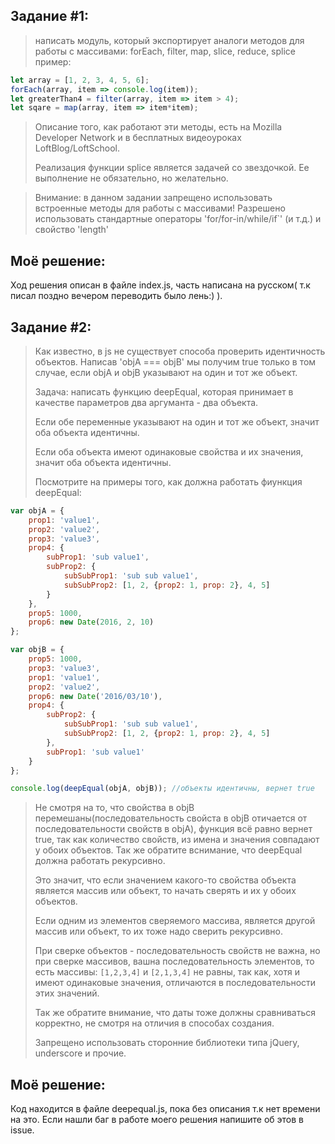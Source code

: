 ## Задание #1:

>написать модуль, который экспортирует аналоги методов для работы с массивами:
>forEach, filter, map, slice, reduce, splice  пример:

```javascript
let array = [1, 2, 3, 4, 5, 6];
forEach(array, item => console.log(item));
let greaterThan4 = filter(array, item => item > 4);
let sqare = map(array, item => item*item);
```

>Описание того, как работают эти методы, есть на Mozilla Developer Network и в бесплатных видеоуроках LoftBlog/LoftSchool.
>     
>Реализация функции splice является задачей со звездочкой.
>Ее выполнение не обязательно, но желательно.

>Внимание:
> в данном задании запрещено использовать встроенные методы для работы с массивами! Разрешено использовать стандартные 
>операторы 'for/for-in/while/if`' (и т.д.) и свойство 'length'

## Моё решение:

Ход решения описан в файле index.js, часть написана на русском( т.к писал поздно вечером переводить было лень:) ). 

## Задание #2: 

>Как известно, в js не существует способа проверить идентичность объектов.
>Написав 'objA === objB' мы получим true только в том случае, если objA и objB указывают на один и тот же объект.
>
>Задача: написать функцию deepEqual, которая принимает в качестве параметров два аргуманта - два объекта.
>
>Если обе переменные указывают на один и тот же объект, значит оба объекта идентичны.
>
>Если оба объекта имеют одинаковые свойства и их значения, значит оба объекта идентичны.
>
>Посмотрите на примеры того, как должна работать фиункция deepEqual:

```javascript
var objA = {
    prop1: 'value1',
    prop2: 'value2',
    prop3: 'value3',
    prop4: {
        subProp1: 'sub value1',
        subProp2: {
            subSubProp1: 'sub sub value1',
            subSubProp2: [1, 2, {prop2: 1, prop: 2}, 4, 5]
        }
    },
    prop5: 1000,
    prop6: new Date(2016, 2, 10)
};

var objB = {
    prop5: 1000,
    prop3: 'value3',
    prop1: 'value1',
    prop2: 'value2',
    prop6: new Date('2016/03/10'),
    prop4: {
        subProp2: {
            subSubProp1: 'sub sub value1',
            subSubProp2: [1, 2, {prop2: 1, prop: 2}, 4, 5]
        },
        subProp1: 'sub value1'
    }
};

console.log(deepEqual(objA, objB)); //объекты идентичны, вернет true
```

>Не смотря на то, что свойства в objB перемешаны(последовательность свойста в objB отичается от последовательности свойств в objA), функция всё равно вернет true, так как количество свойств, из имена и значения совпадают у обоих объектов.
>Так же обратите вснимание, что deepEqual должна работать рекурсивно. 
>
>Это значит, что если значением какого-то свойства объекта является массив или объект, то начать сверять и их у обоих объектов.
>
>Если одним из элементов сверяемого массива, является другой массив или объект, то их тоже надо сверить рекурсивно.
>
>При сверке объектов - последовательность свойств не важна, но при сверке массивов, вашна последовательность элементов, то есть массивы: `[1,2,3,4]` и `[2,1,3,4]` не равны, так как, хотя и имеют одинаковые значения, отличаются в последовательности этих значений.
>
>Так же обратите внимание, что даты тоже должны сравниваться корректно, не смотря на отличия в способах создания.
>
>Запрещено использовать сторонние библиотеки типа jQuery, underscore и прочие.

## Моё решение:

Код находится в файле deepequal.js, пока без описания т.к нет времени на это. Если нашли баг в работе моего решения напишите об этов в issue. 